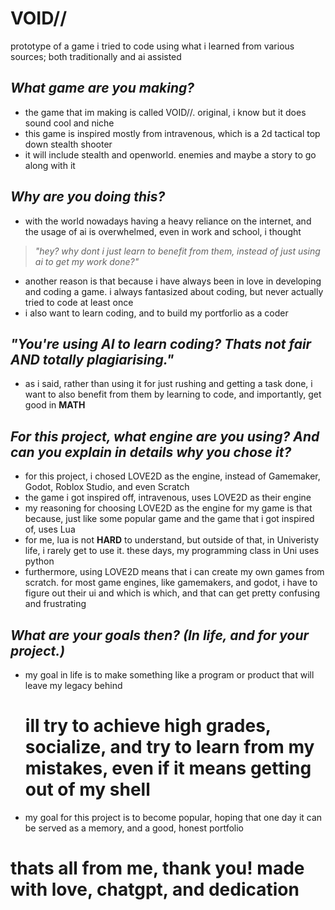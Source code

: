 # VOID//
prototype of a game i tried to code using what i learned from various sources; both traditionally and ai assisted

## *What game are you making?*

- the game that im making is called VOID//. original, i know but it does sound cool and niche
- this game is inspired mostly from intravenous, which is a 2d tactical top down stealth shooter
- it will include stealth and openworld. enemies and maybe a story to go along with it
  
## *Why are you doing this?*
- with the world nowadays having a heavy reliance on the internet, and the usage of ai is overwhelmed, even in work and school, i thought

> *"hey? why dont i just learn to benefit from them, instead of just using ai to get my work done?"* 

- another reason is that because i have always been in love in developing and coding a game. i always fantasized about coding, but never actually tried to code at least once
- i also want to learn coding, and to build my portforlio as a coder

## *"You're using AI to learn coding? Thats not fair AND totally plagiarising."*
- as i said, rather than using it for just rushing and getting a task done, i want to also benefit from them by learning to code, and importantly, get good in **MATH**

## *For this project, what engine are you using? And can you explain in details why you chose it?*
- for this project, i chosed LOVE2D as the engine, instead of Gamemaker, Godot, Roblox Studio, and even Scratch
- the game i got inspired off, intravenous, uses LOVE2D as their engine
- my reasoning for choosing LOVE2D as the engine for my game is that because, just like some popular game and the game that i got inspired of, uses Lua
- for me, lua is not **HARD** to understand, but outside of that, in Univeristy life, i rarely get to use it. these days, my programming class in Uni uses python
- furthermore, using LOVE2D means that i can create my own games from scratch. for most game engines, like gamemakers, and godot, i have to figure out their ui and which is which, and that can get pretty confusing and frustrating
  
## *What are your goals then? (In life, and for your project.)*
- my goal in life is to make something like a program or product that will leave my legacy behind
  # **ill try to achieve high grades, socialize, and try to learn from my mistakes, even if it means getting out of my shell**
- my goal for this project is to become popular, hoping that one day it can be served as a memory, and a good, honest portfolio

# thats all from me, thank you! made with love, chatgpt, and dedication
